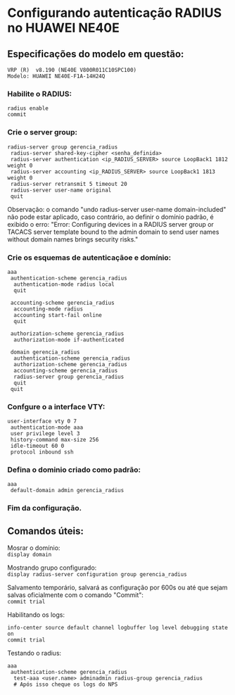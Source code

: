 # Configurando autenticação RADIUS no HUAWEI NE40E
## Especificações do modelo em questão:
```
VRP (R)  v8.190 (NE40E V800R011C10SPC100)   
Modelo: HUAWEI NE40E-F1A-14H24Q
```
### Habilite o RADIUS:
```
radius enable
commit
```

### Crie o server group:
```
radius-server group gerencia_radius
 radius-server shared-key-cipher <senha_definida>
 radius-server authentication <ip_RADIUS_SERVER> source LoopBack1 1812 weight 0
 radius-server accounting <ip_RADIUS_SERVER> source LoopBack1 1813 weight 0
 radius-server retransmit 5 timeout 20
 radius-server user-name original
 quit
```
 Observação: o comando "undo radius-server user-name domain-included" não pode estar aplicado, caso contrário, ao definir o domínio padrão, é exibido o erro: "Error: Configuring devices in a RADIUS server group or TACACS server template bound to the admin domain to send user names without domain names brings security risks."


### Crie os esquemas de autenticaçãoe e domínio:
```
aaa
 authentication-scheme gerencia_radius
  authentication-mode radius local
  quit

 accounting-scheme gerencia_radius
  accounting-mode radius
  accounting start-fail online
  quit
 
 authorization-scheme gerencia_radius
  authorization-mode if-authenticated

 domain gerencia_radius
  authentication-scheme gerencia_radius
  authorization-scheme gerencia_radius
  accounting-scheme gerencia_radius
  radius-server group gerencia_radius
  quit
 quit
```
### Confgure o a interface VTY:
```
user-interface vty 0 7
 authentication-mode aaa
 user privilege level 3
 history-command max-size 256
 idle-timeout 60 0
 protocol inbound ssh
```
### Defina o dominio criado como padrão:
```
aaa
 default-domain admin gerencia_radius 
```
### Fim da configuração.

## Comandos úteis:  

Mosrar o domínio:  
  ```display domain```  

Mostrando grupo configurado:   
  ```display radius-server configuration group gerencia_radius```  

Salvamento temporário, salvará as configuração por 600s ou até que sejam salvas oficialmente com o comando "Commit":  
  ```commit trial```  

Habilitando os logs:
``` 
info-center source default channel logbuffer log level debugging state on
commit trial
```

Testando o radius:
```
aaa
 authentication-scheme gerencia_radius
  test-aaa <user.name> adminadmin radius-group gerencia_radius
  # Após isso cheque os logs do NPS
```
